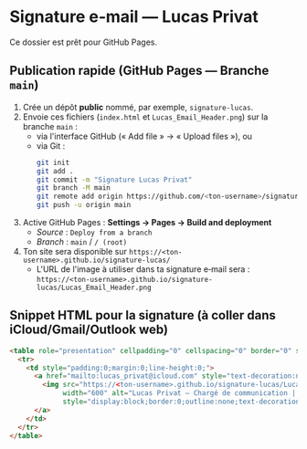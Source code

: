 # Signature e‑mail — Lucas Privat

Ce dossier est prêt pour GitHub Pages.

## Publication rapide (GitHub Pages — Branche `main`)

1. Crée un dépôt **public** nommé, par exemple, `signature-lucas`.
2. Envoie ces fichiers (`index.html` et `Lucas_Email_Header.png`) sur la branche `main` :
   - via l'interface GitHub (« Add file » → « Upload files »), ou
   - via Git :
     ```bash
     git init
     git add .
     git commit -m "Signature Lucas Privat"
     git branch -M main
     git remote add origin https://github.com/<ton-username>/signature-lucas.git
     git push -u origin main
     ```
3. Active GitHub Pages : **Settings → Pages → Build and deployment**
   - *Source* : `Deploy from a branch`
   - *Branch* : `main` / `/ (root)`
4. Ton site sera disponible sur `https://<ton-username>.github.io/signature-lucas/`
   - L'URL de l'image à utiliser dans ta signature e‑mail sera :
     `https://<ton-username>.github.io/signature-lucas/Lucas_Email_Header.png`

## Snippet HTML pour la signature (à coller dans iCloud/Gmail/Outlook web)

```html
<table role="presentation" cellpadding="0" cellspacing="0" border="0" style="border-collapse:collapse;width:600px;max-width:100%;">
  <tr>
    <td style="padding:0;margin:0;line-height:0;">
      <a href="mailto:lucas_privat@icloud.com" style="text-decoration:none;border:0;display:inline-block;">
        <img src="https://<ton-username>.github.io/signature-lucas/Lucas_Email_Header.png"
             width="600" alt="Lucas Privat — Chargé de communication | +33 6 48 81 50 04 | Nîmes / Montpellier"
             style="display:block;border:0;outline:none;text-decoration:none;width:600px;max-width:100%;height:auto;">
      </a>
    </td>
  </tr>
</table>
```
